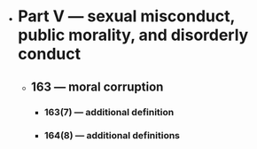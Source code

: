 - # Part V — sexual misconduct, public morality, and disorderly conduct
	- ## 163 — moral corruption
		- ### 163(7) — additional definition
		- ### 164(8) — additional definitions